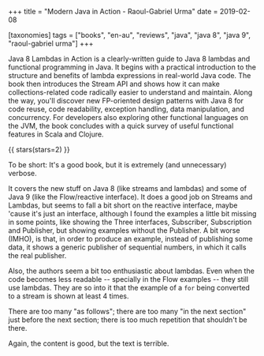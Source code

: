 +++
title = "Modern Java in Action - Raoul-Gabriel Urma"
date = 2019-02-08

[taxonomies]
tags = ["books", "en-au", "reviews", "java", "java 8", "java 9", "raoul-gabriel urma"]
+++

Java 8 Lambdas in Action is a clearly-written guide to Java 8 lambdas and
functional programming in Java. It begins with a practical introduction to the
structure and benefits of lambda expressions in real-world Java code. The book
then introduces the Stream API and shows how it can make collections-related
code radically easier to understand and maintain. Along the way, you'll
discover new FP-oriented design patterns with Java 8 for code reuse, code
readability, exception handling, data manipulation, and concurrency. For
developers also exploring other functional languages on the JVM, the book
concludes with a quick survey of useful functional features in Scala and
Clojure.

<!-- more -->

{{ stars(stars=2) }}

To be short: It's a good book, but it is extremely (and unnecessary) verbose.

It covers the new stuff on Java 8 (like streams and lambdas) and some of Java 9
(like the Flow/reactive interface). It does a good job on Streams and Lambdas,
but seems to fall a bit short on the reactive interface, maybe 'cause it's just
an interface, although I found the examples a little bit missing in some
points, like showing the Three interfaces, Subscriber, Subscription and
Publisher, but showing examples without the Publisher. A bit worse (IMHO), is
that, in order to produce an example, instead of publishing some data, it shows
a generic publisher of sequential numbers, in which it calls the real
publisher.

Also, the authors seem a bit too enthusiastic about lambdas. Even when the code
becomes less readable -- specially in the Flow examples -- they still use
lambdas. They are so into it that the example of a `for` being converted to a
stream is shown at least 4 times.

There are too many "as follows"; there are too many "in the next section" just
before the next section; there is too much repetition that shouldn't be there.

Again, the content is good, but the text is terrible.
